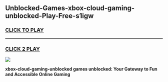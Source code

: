 
## Unblocked-Games-xbox-cloud-gaming-unblocked-Play-Free-s1igw
<h3>
<a href="https://premium76.site?title=xbox-cloud-gaming-unblocked&ref=21A">CLICK TO PLAY</a></h3>
<hr>

<h3>
<a href="https://premium76.site?title=xbox-cloud-gaming-unblocked&ref=21A">CLICK 2 PLAY</a>
  
</h3>

<a href="https://premium76.site?title=xbox-cloud-gaming-unblocked&ref=21A"><img src="https://clearcache.store/games.png"></a>


**xbox-cloud-gaming-unblocked games unblocked: Your Gateway to Fun and Accessible Online Gaming**
